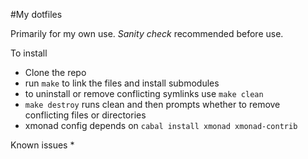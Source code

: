 #My dotfiles

Primarily for my own use.  *Sanity check* recommended before use.

To install
* Clone the repo
* run `make` to link the files and install submodules
* to uninstall or remove conflicting symlinks use `make clean` 
* `make destroy` runs clean and then prompts whether to remove conflicting files or directories
* xmonad config depends on `cabal install xmonad xmonad-contrib`

Known issues
* 

